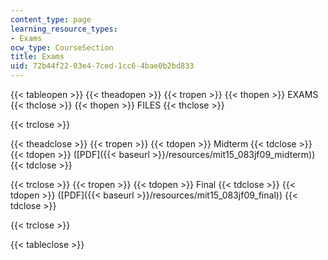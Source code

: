 ```yaml
---
content_type: page
learning_resource_types:
- Exams
ocw_type: CourseSection
title: Exams
uid: 72b44f22-03e4-7ced-1cc6-4bae0b2bd833
---
```


{{< tableopen >}}
{{< theadopen >}}
{{< tropen >}}
{{< thopen >}}
EXAMS
{{< thclose >}}
{{< thopen >}}
FILES
{{< thclose >}}

{{< trclose >}}

{{< theadclose >}}
{{< tropen >}}
{{< tdopen >}}
Midterm
{{< tdclose >}}
{{< tdopen >}}
([PDF]({{< baseurl >}}/resources/mit15_083jf09_midterm))
{{< tdclose >}}

{{< trclose >}}
{{< tropen >}}
{{< tdopen >}}
Final
{{< tdclose >}}
{{< tdopen >}}
([PDF]({{< baseurl >}}/resources/mit15_083jf09_final))
{{< tdclose >}}

{{< trclose >}}

{{< tableclose >}}